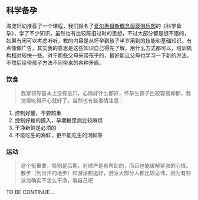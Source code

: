 ## 科学备孕

海淀妇幼推荐了一个课程，我们报名了[爱尔惠母新概念母婴俱乐部](https://weibo.com/aierhm?is_hot=1)的《科学备孕》，学了不少知识，虽然也有比较陈旧过时的思想，不过大部分都是很不错的，如果有闲可以考虑听听，教的内容是从怀孕到孩子半岁用到的技能和基础知识。有点像做广告，其实我的意思是这些知识自己得先了解，用什么方式都可以，培训机构相对较快一些。对于那些父母来带孩子的，最好能让父母也学习一下新的方法，不然后续带孩子方法不同带来的各种矛盾。

### 饮食

>我家领导基本上没有忌口，心情好什么都好，怀孕生孩子比较容易抑郁，我觉得吃得开心就好了。当然也有些事情注意：

1. 控制好量，不要超重
2. 控制好糖的摄入，孕期糖尿病比较麻烦
3. 干净新鲜是必须的
4. 不能吃生的海鲜，更不能吃生的河鲜等

### 运动

>这个挺重要，特别是后期，对顺产是有帮助的，而且也能缓解紧张的心情。散步（到出汗的地步）和游泳都挺好，游泳大部分人都比较忌讳，因为有些泳池确实不怎么干净，看自己吧

TO BE CONTINUE...

